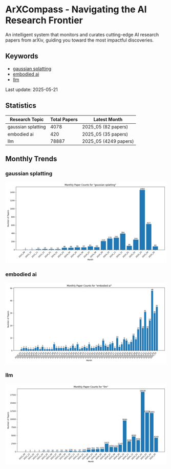 # ArXCompass - Navigating the AI Research Frontier
An intelligent system that monitors and curates cutting-edge AI research papers from arXiv, guiding you toward the most impactful discoveries.

## Keywords

- [gaussian splatting](gaussian_splatting/)
- [embodied ai](embodied_ai/)
- [llm](llm/)

Last update: 2025-05-21

## Statistics

| Research Topic | Total Papers | Latest Month |
| --- | --- | --- |
| gaussian splatting | 4078 | 2025_05 (82 papers) |
| embodied ai | 420 | 2025_05 (35 papers) |
| llm | 78887 | 2025_05 (4249 papers) |

## Monthly Trends

### gaussian splatting

![Monthly Paper Counts for gaussian splatting](gaussian_splatting/monthly_stats.png)

### embodied ai

![Monthly Paper Counts for embodied ai](embodied_ai/monthly_stats.png)

### llm

![Monthly Paper Counts for llm](llm/monthly_stats.png)

